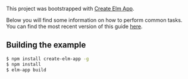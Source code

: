 This project was bootstrapped with [Create Elm App](https://github.com/halfzebra/create-elm-app).

Below you will find some information on how to perform common tasks.  
You can find the most recent version of this guide [here](https://github.com/halfzebra/create-elm-app/blob/master/template/README.md).

## Building the example

```sh
$ npm install create-elm-app -g
$ npm install
$ elm-app build
```